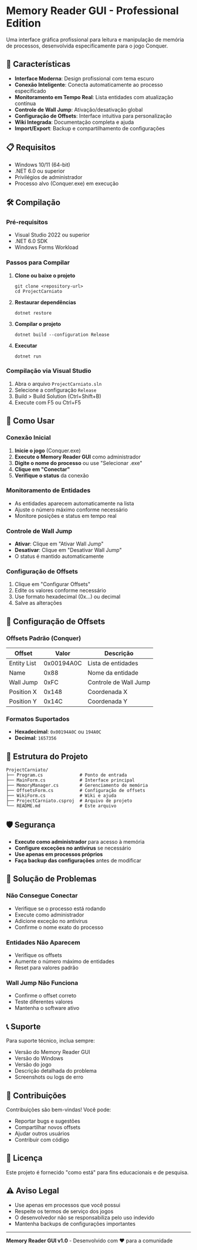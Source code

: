 # Memory Reader GUI - Professional Edition

Uma interface gráfica profissional para leitura e manipulação de memória de processos, desenvolvida especificamente para o jogo Conquer.

## 🚀 Características

- **Interface Moderna**: Design profissional com tema escuro
- **Conexão Inteligente**: Conecta automaticamente ao processo especificado
- **Monitoramento em Tempo Real**: Lista entidades com atualização contínua
- **Controle de Wall Jump**: Ativação/desativação global
- **Configuração de Offsets**: Interface intuitiva para personalização
- **Wiki Integrada**: Documentação completa e ajuda
- **Import/Export**: Backup e compartilhamento de configurações

## 📋 Requisitos

- Windows 10/11 (64-bit)
- .NET 6.0 ou superior
- Privilégios de administrador
- Processo alvo (Conquer.exe) em execução

## 🛠️ Compilação

### Pré-requisitos
- Visual Studio 2022 ou superior
- .NET 6.0 SDK
- Windows Forms Workload

### Passos para Compilar

1. **Clone ou baixe o projeto**
   ```
   git clone <repository-url>
   cd ProjectCarniato
   ```

2. **Restaurar dependências**
   ```
   dotnet restore
   ```

3. **Compilar o projeto**
   ```
   dotnet build --configuration Release
   ```

4. **Executar**
   ```
   dotnet run
   ```

### Compilação via Visual Studio

1. Abra o arquivo `ProjectCarniato.sln`
2. Selecione a configuração `Release`
3. Build > Build Solution (Ctrl+Shift+B)
4. Execute com F5 ou Ctrl+F5

## 📖 Como Usar

### Conexão Inicial

1. **Inicie o jogo** (Conquer.exe)
2. **Execute o Memory Reader GUI** como administrador
3. **Digite o nome do processo** ou use "Selecionar .exe"
4. **Clique em "Conectar"**
5. **Verifique o status** da conexão

### Monitoramento de Entidades

- As entidades aparecem automaticamente na lista
- Ajuste o número máximo conforme necessário
- Monitore posições e status em tempo real

### Controle de Wall Jump

- **Ativar**: Clique em "Ativar Wall Jump"
- **Desativar**: Clique em "Desativar Wall Jump"
- O status é mantido automaticamente

### Configuração de Offsets

1. Clique em "Configurar Offsets"
2. Edite os valores conforme necessário
3. Use formato hexadecimal (0x...) ou decimal
4. Salve as alterações

## 🔧 Configuração de Offsets

### Offsets Padrão (Conquer)

| Offset | Valor | Descrição |
|--------|-------|-----------|
| Entity List | 0x00194A0C | Lista de entidades |
| Name | 0x88 | Nome da entidade |
| Wall Jump | 0xFC | Controle de Wall Jump |
| Position X | 0x148 | Coordenada X |
| Position Y | 0x14C | Coordenada Y |

### Formatos Suportados

- **Hexadecimal**: `0x00194A0C` ou `194A0C`
- **Decimal**: `1657356`

## 📁 Estrutura do Projeto

```
ProjectCarniato/
├── Program.cs              # Ponto de entrada
├── MainForm.cs             # Interface principal
├── MemoryManager.cs        # Gerenciamento de memória
├── OffsetsForm.cs          # Configuração de offsets
├── WikiForm.cs             # Wiki e ajuda
├── ProjectCarniato.csproj  # Arquivo de projeto
└── README.md               # Este arquivo
```

## 🛡️ Segurança

- **Execute como administrador** para acesso à memória
- **Configure exceções no antivírus** se necessário
- **Use apenas em processos próprios**
- **Faça backup das configurações** antes de modificar

## 🐛 Solução de Problemas

### Não Consegue Conectar
- Verifique se o processo está rodando
- Execute como administrador
- Adicione exceção no antivírus
- Confirme o nome exato do processo

### Entidades Não Aparecem
- Verifique os offsets
- Aumente o número máximo de entidades
- Reset para valores padrão

### Wall Jump Não Funciona
- Confirme o offset correto
- Teste diferentes valores
- Mantenha o software ativo

## 📞 Suporte

Para suporte técnico, inclua sempre:
- Versão do Memory Reader GUI
- Versão do Windows
- Versão do jogo
- Descrição detalhada do problema
- Screenshots ou logs de erro

## 🤝 Contribuições

Contribuições são bem-vindas! Você pode:
- Reportar bugs e sugestões
- Compartilhar novos offsets
- Ajudar outros usuários
- Contribuir com código

## 📄 Licença

Este projeto é fornecido "como está" para fins educacionais e de pesquisa.

## ⚠️ Aviso Legal

- Use apenas em processos que você possui
- Respeite os termos de serviço dos jogos
- O desenvolvedor não se responsabiliza pelo uso indevido
- Mantenha backups de configurações importantes

---

**Memory Reader GUI v1.0** - Desenvolvido com ❤️ para a comunidade

